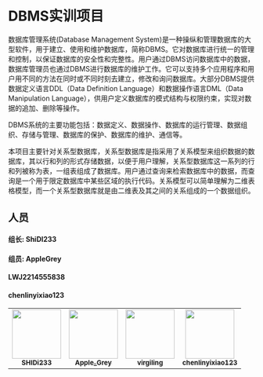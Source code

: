 # DBMS实训项目
数据库管理系统(Database Management System)是一种操纵和管理数据库的大型软件，用于建立、使用和维护数据库，简称DBMS。它对数据库进行统一的管理和控制，以保证数据库的安全性和完整性。用户通过DBMS访问数据库中的数据，数据库管理员也通过DBMS进行数据库的维护工作。它可以支持多个应用程序和用户用不同的方法在同时或不同时刻去建立，修改和询问数据库。大部分DBMS提供数据定义语言DDL（Data Definition Language）和数据操作语言DML（Data Manipulation Language），供用户定义数据库的模式结构与权限约束，实现对数据的追加、删除等操作。

DBMS系统的主要功能包括：数据定义、数据操作、数据库的运行管理、数据组织、存储与管理、数据库的保护、数据库的维护、通信等。

本项目主要针对关系型数据库，关系型数据库是指采用了关系模型来组织数据的数据库，其以行和列的形式存储数据，以便于用户理解，关系型数据库这一系列的行和列被称为表，一组表组成了数据库。用户通过查询来检索数据库中的数据，而查询是一个用于限定数据库中某些区域的执行代码。关系模型可以简单理解为二维表格模型，而一个关系型数据库就是由二维表及其之间的关系组成的一个数据组织。




## 人员



  #### 组长:  ShiDI233

#### 组员:  AppleGrey

####            LWJ2214555838

####            chenlinyixiao123



<table>
  <tr>
    <td align="center"><a href="https://github.com/SHIDi233"><img src="https://avatars.githubusercontent.com/u/111480474?s=400&u=31053ec56b74d5e6e75281b05fb7be6240f63922&v=4" width="100px;" alt=""/><br /><sub><b>SHIDi233</b></sub></a><br /><a href="#data-Routhleck" title="Data">
    <td align="center"><a href="https://github.com/AppleGrey"><img src="https://avatars.githubusercontent.com/u/102886879?v=4" width="100px;" alt=""/><br /><sub><b>Apple_Grey</b></sub></a><br />
    <td align="center"><a href="https://github.com/LWJ2214555838"><img src="https://avatars.githubusercontent.com/u/87682942?v=4" width="100px;" alt=""/><br /><sub><b>virgiling</b></sub></a><br />
    <td align="center"><a href="https://github.com/chenlinyixiao123"><img src="https://avatars.githubusercontent.com/u/128485724?v=4" width="100px;" alt=""/><br /><sub><b>chenlinyixiao123</b></sub></a><br />
  </tr>
</table>

